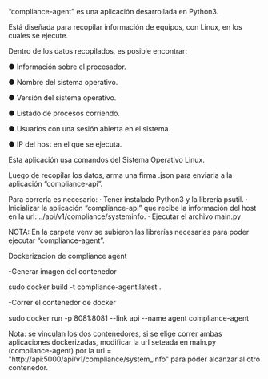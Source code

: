 “compliance-agent” es una aplicación desarrollada en Python3. 

Está diseñada para recopilar información de equipos, con Linux, en los cuales se ejecute.

Dentro de los datos recopilados, es posible encontrar:


●      Información sobre el procesador.

●      Nombre del sistema operativo.

●      Versión del sistema operativo.

●      Listado de procesos corriendo.

●      Usuarios con una sesión abierta en el sistema.

●      IP del host en el que se ejecuta.  


Esta aplicación usa comandos del Sistema Operativo Linux.

Luego de recopilar los datos, arma una firma .json para enviarla a la aplicación “compliance-api”.

Para correrla es necesario:
·  Tener instalado Python3 y la librería psutil.
·  Inicializar la aplicación “compliance-api” que recibe la información del host en la url: ../api/v1/compliance/systeminfo.
·  Ejecutar el archivo main.py

NOTA: En la carpeta venv se subieron las librerías necesarias para poder ejecutar “compliance-agent”.

Dockerizacion de compliance agent

-Generar imagen del contenedor

sudo docker build -t compliance-agent:latest .

-Correr el contenedor de docker

sudo docker run -p 8081:8081 --link api --name agent compliance-agent

Nota: se vinculan los dos contenedores, si se elige correr ambas aplicaciones dockerizadas, modificar la url seteada en main.py (compliance-agent) por la url = "http://api:5000/api/v1/compliance/system_info" para poder alcanzar al otro contenedor.


